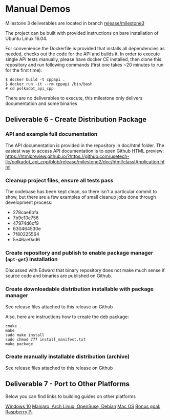 # Manual Demos

Milestone 3 deliverables are located in branch [release/milestone3](https://github.com/usetech-llc/polkadot_api_cpp/tree/release/milestone3)

The project can be built with provided instructions on bare installation of Ubuntu Linux 16.04.

For convenience the Dockerfile is provided that installs all dependencies as needed, checks out the code for the API and builds it. In order to execute single API tests manually, please have docker CE installed, then clone this repository and run following commands (first one takes ~20 minutes to run for the first time):
```
$ docker build -t cppapi .
$ docker run -it --rm cppapi /bin/bash
# cd polkadot_api_cpp
```

There are no deliverables to execute, this milestone only delivers documentation and some binaries

## Deliverable 6 - Create Distribution Package

### API and example full documentation

The API documentation is provided in the repository in doc/html folder. The easiest way to access API documentation is to open Github HTML preview: https://htmlpreview.github.io/?https://github.com/usetech-llc/polkadot_api_cpp/blob/release/milestone2/doc/html/classIApplication.html

### Cleanup project files, ensure all tests pass

The codebase has been kept clean, so there isn't a particular commit to show, but there are a few examples of small cleanup jobs done through development process:

- 278cae6bfa
- 7b9c10e756
- 47974d6cf9
- 630464530e
- 7f80225564
- 5e46ae0ad6

### Create repository and publish to enable package manager (`apt-get`) installation

Discussed with Edward that binary repository does not make much sense if source code and binaries are published on Github.

### Create downloadable distribution installable with package manager

See release files attached to this release on Github

Also, here are instructions how to create the deb package:
```
cmake .
make
sudo make install
sudo chmod 777 install_manifest.txt
make package
```

### Create manually installable distribution (archive)

See release files attached to this release on Github

## Deliverable 7 - Port to Other Platforms

Below you can find links to building guides on other platforms

[Windows 10](https://github.com/usetech-llc/polkadot_api_cpp/blob/release/milestone3/doc/ports/windows.md)
[Manjaro, Arch Linux, OpenSuse, Debian](https://github.com/usetech-llc/polkadot_api_cpp/blob/release/milestone3/doc/ports/linuses.md)
[Mac OS](https://github.com/usetech-llc/polkadot_api_cpp/blob/release/milestone3/doc/ports/macos.md)
[Bonus goal: Raspberry Pi](https://github.com/usetech-llc/polkadot_api_cpp/blob/release/milestone3/doc/ports/raspberrypi.md)
